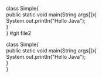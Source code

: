 class Simple{  
    public static void main(String args[]){  
     System.out.println("Hello Java");  
    }  
}   #git file2

class Simple{  
    public static void main(String args[]){  
     System.out.println("Hello Java");  
    }  
}  
